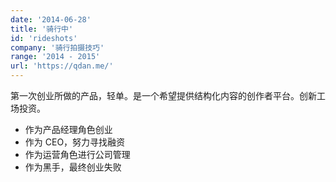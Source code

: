 ```yaml
---
date: '2014-06-28'
title: '骑行中'
id: 'rideshots'
company: '骑行拍摄技巧'
range: '2014 - 2015'
url: 'https://qdan.me/'
---
```

第一次创业所做的产品，轻单。是一个希望提供结构化内容的创作者平台。创新工场投资。

- 作为产品经理角色创业
- 作为 CEO，努力寻找融资
- 作为运营角色进行公司管理
- 作为黑手，最终创业失败
